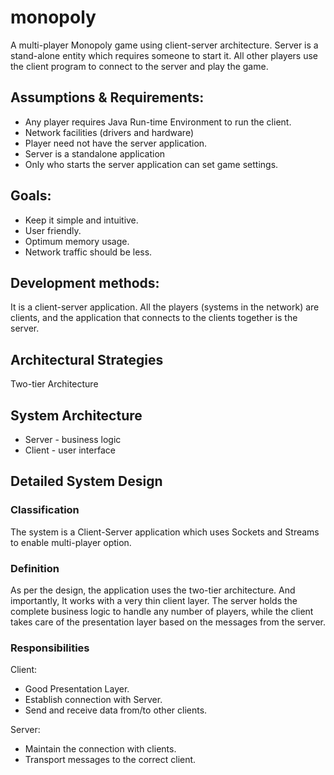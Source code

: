 monopoly
========

A multi-player Monopoly game using client-server architecture. Server is a stand-alone entity which requires someone to start it. All other players use the client program to connect to the server and play the game.

## Assumptions & Requirements:
* Any player requires Java Run-time Environment to run the client.
* Network facilities (drivers and hardware) 
* Player need not have the server application.
* Server is a standalone application
* Only who starts the server application can set game settings.

## Goals:
* Keep it simple and intuitive.
* User friendly.
* Optimum memory usage.
* Network traffic should be less.

## Development methods:
It is a client-server application. All the players (systems in the network) are clients, and the application that connects to the clients together is the server.

## Architectural Strategies
Two-tier Architecture

## System Architecture
* Server - business logic
* Client - user interface

## Detailed System Design
### Classification
The system is a Client-Server application which uses Sockets and Streams to enable multi-player option.

### Definition
As per the design, the application uses the two-tier architecture. And importantly, It works with a very thin client layer. The server holds the complete business logic to handle any number of players, while the client takes care of the presentation layer based on the messages from the server.

### Responsibilities
Client:
* Good Presentation Layer.
* Establish connection with Server.
* Send and receive data from/to other clients.

Server:
* Maintain the connection with clients.
* Transport messages to the correct client.
